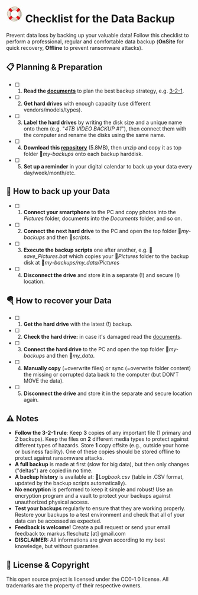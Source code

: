 ![image](folder.jpg) Checklist for the Data Backup
===================================================
Prevent data loss by backing up your valuable data! Follow this checklist to perform a professional, regular and comfortable data backup (**OnSite** for quick recovery, **Offline** to prevent ransomware attacks).

📋 Planning & Preparation
--------------------------
- [ ] 1. **Read the [documents](docs/)** to plan the best backup strategy, e.g. [3-2-1](docs/3-2-1_Backup_Strategy.md).
- [ ] 2. **Get hard drives** with enough capacity (use different vendors/models/types).
- [ ] 3. **Label the hard drives** by writing the disk size and a unique name onto them (e.g. "*4TB VIDEO BACKUP #1*"), then connect them with the computer and rename the disks using the same name.
- [ ] 4. **Download this [repository](https://github.com/fleschutz/my-backups/archive/refs/tags/v0.2.zip)** (5.8MB), then unzip and copy it as top folder 📁*my-backups* onto each backup harddisk.
- [ ] 5. **Set up a reminder** in your digital calendar to back up your data every day/week/month/etc.

💾 How to back up your Data
----------------------------
- [ ] 1. **Connect your smartphone** to the PC and copy photos into the *Pictures* folder, documents into the *Documents* folder, and so on.
- [ ] 2. **Connect the next hard drive** to the PC and open the top folder 📁*my-backups* and then 📁*scripts*.
- [ ] 3. **Execute the backup scripts** one after another, e.g. 📄*save_Pictures.bat* which copies your 📁*Pictures* folder to the backup disk at 📁*my-backups/my_data/Pictures*
- [ ] 4. **Disconnect the drive** and store it in a separate (!) and secure (!) location.

🪂 How to recover your Data
---------------------------
- [ ] 1. **Get the hard drive** with the latest (!) backup.
- [ ] 2. **Check the hard drive:** in case it's damaged read the [documents](docs/).
- [ ] 3. **Connect the hard drive** to the PC and open the top folder 📁*my-backups* and then 📁*my_data*.
- [ ] 4. **Manually copy** (=overwrite files) or sync (=overwrite folder content) the missing or corrupted data back to the computer (but DON'T MOVE the data).
- [ ] 5. **Disconnect the drive** and store it in the separate and secure location again.

⚠️ Notes
---------
* **Follow the 3-2-1 rule**: Keep **3** copies of any important file (1 primary and 2 backups). Keep the files on **2** different media types to protect against different types of hazards. Store **1** copy offsite (e.g., outside your home or business facility). One of these copies should be stored offline to protect against ransomware attacks.
* **A full backup** is made at first (slow for big data), but then only changes ("deltas") are copied in no time.
* **A backup history** is available at: 📄*Logbook.csv* (table in .CSV format, updated by the backup scripts automatically).
* **No encryption** is performed to keep it simple and robust! Use an encryption program and a vault to protect your backups against unauthorized physical access.
* **Test your backups** regularly to ensure that they are working properly. Restore your backups to a test environment and check that all of your data can be accessed as expected.
* **Feedback is welcome!** Create a pull request or send your email feedback to: markus.fleschutz [at] gmail.com
* **DISCLAIMER:** All informations are given according to my best knowledge, but without guarantee.

🤝 License & Copyright
-----------------------
This open source project is licensed under the CC0-1.0 license. All trademarks are the property of their respective owners.
